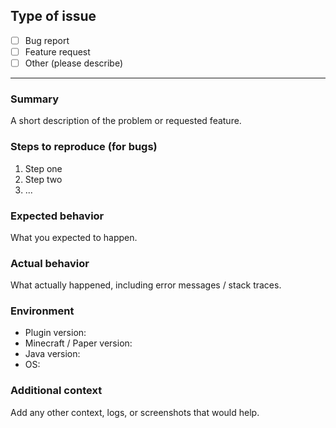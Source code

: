 <!-- Please fill out the relevant sections -->

## Type of issue

* [ ] Bug report
* [ ] Feature request
* [ ] Other (please describe)

---

### Summary

A short description of the problem or requested feature.

### Steps to reproduce (for bugs)

1. Step one
2. Step two
3. ...

### Expected behavior

What you expected to happen.

### Actual behavior

What actually happened, including error messages / stack traces.

### Environment

* Plugin version:
* Minecraft / Paper version:
* Java version:
* OS:

### Additional context

Add any other context, logs, or screenshots that would help.
